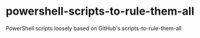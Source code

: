 # powershell-scripts-to-rule-them-all
PowerShell scripts loosely based on GitHub's scripts-to-rule-them-all
